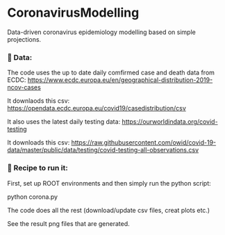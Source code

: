 # CoronavirusModelling

Data-driven coronavirus epidemiology modelling based on simple projections.


### &#x1F539; Data:

The code uses the up to date daily comfirmed case and death data from ECDC:
https://www.ecdc.europa.eu/en/geographical-distribution-2019-ncov-cases

It downlaods this csv:
https://opendata.ecdc.europa.eu/covid19/casedistribution/csv

It also uses the latest daily testing data:
https://ourworldindata.org/covid-testing

It downloads this csv:
https://raw.githubusercontent.com/owid/covid-19-data/master/public/data/testing/covid-testing-all-observations.csv

### &#x1F539; Recipe to run it:

First, set up ROOT environments and then simply run the python script:

python corona.py

The code does all the rest (download/update csv files, creat plots etc.)

See the result png files that are generated.
